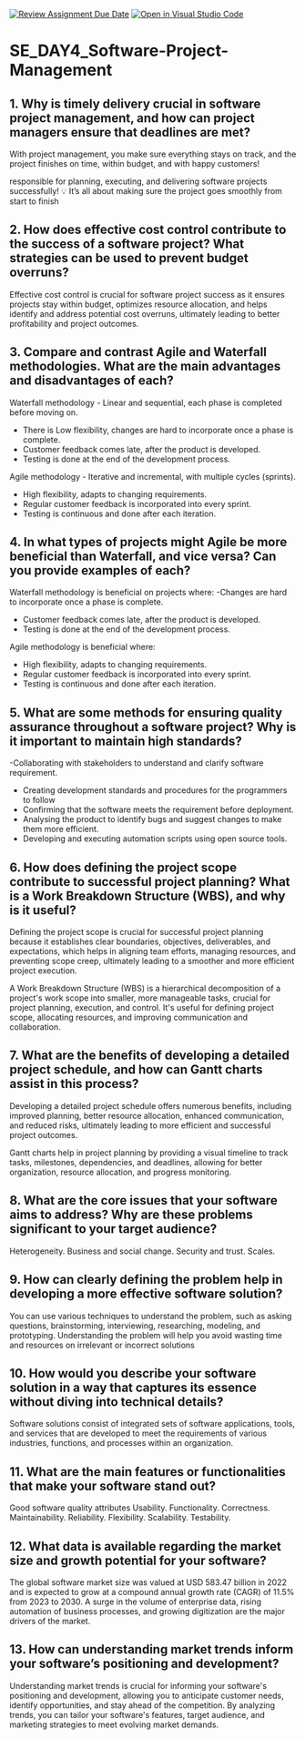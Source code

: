 [![Review Assignment Due Date](https://classroom.github.com/assets/deadline-readme-button-22041afd0340ce965d47ae6ef1cefeee28c7c493a6346c4f15d667ab976d596c.svg)](https://classroom.github.com/a/9pw6JKcu)
[![Open in Visual Studio Code](https://classroom.github.com/assets/open-in-vscode-2e0aaae1b6195c2367325f4f02e2d04e9abb55f0b24a779b69b11b9e10269abc.svg)](https://classroom.github.com/online_ide?assignment_repo_id=18683662&assignment_repo_type=AssignmentRepo)
# SE_DAY4_Software-Project-Management
## 1. Why is timely delivery crucial in software project management, and how can project managers ensure that deadlines are met?

With project management, you make sure everything stays on track, and the project finishes on time, within budget, and with happy customers! 

responsible for planning, executing, and delivering software projects successfully! 💡
It’s all about making sure the project goes smoothly from start to finish



## 2. How does effective cost control contribute to the success of a software project? What strategies can be used to prevent budget overruns?

Effective cost control is crucial for software project success as it ensures projects stay within budget, optimizes resource allocation, and helps identify and address potential cost overruns, ultimately leading to better profitability and project outcomes. 



## 3. Compare and contrast Agile and Waterfall methodologies. What are the main advantages and disadvantages of each?

Waterfall methodology - Linear and sequential, each phase is completed before moving on. 
- There is Low flexibility,
 changes are hard to incorporate once a phase is complete.
 - Customer feedback comes late, after the product is developed.
 - Testing is done at the end of the development process.


Agile methodology - Iterative and incremental, with multiple cycles (sprints). 
- High flexibility, adapts to changing requirements. 
- Regular customer feedback is incorporated into every sprint. 
- Testing is continuous and done after each iteration.



## 4. In what types of projects might Agile be more beneficial than Waterfall, and vice versa? Can you provide examples of each?

Waterfall methodology is beneficial on projects where:
 -Changes are hard to incorporate once a phase is complete.
 - Customer feedback comes late, after the product is developed.
 - Testing is done at the end of the development process.


Agile methodology is beneficial where:
- High flexibility, adapts to changing requirements. 
- Regular customer feedback is incorporated into every sprint. 
- Testing is continuous and done after each iteration.



## 5. What are some methods for ensuring quality assurance throughout a software project? Why is it important to maintain high standards?

-Collaborating with stakeholders to understand and clarify software requirement.
 - Creating development standards and procedures for the programmers to follow
 - Confirming that the software meets the requirement before deployment. 
- Analysing the product to identify bugs and suggest changes to make them more efficient. 
- Developing and executing automation scripts using open source tools.



## 6. How does defining the project scope contribute to successful project planning? What is a Work Breakdown Structure (WBS), and why is it useful?

Defining the project scope is crucial for successful project planning because it establishes clear boundaries, objectives, deliverables, and expectations, which helps in aligning team efforts, managing resources, and preventing scope creep, ultimately leading to a smoother and more efficient project execution. 

A Work Breakdown Structure (WBS) is a hierarchical decomposition of a project's work scope into smaller, more manageable tasks, crucial for project planning, execution, and control. It's useful for defining project scope, allocating resources, and improving communication and collaboration. 


## 7. What are the benefits of developing a detailed project schedule, and how can Gantt charts assist in this process?

Developing a detailed project schedule offers numerous benefits, including improved planning, better resource allocation, enhanced communication, and reduced risks, ultimately leading to more efficient and successful project outcomes. 

Gantt charts help in project planning by providing a visual timeline to track tasks, milestones, dependencies, and deadlines, allowing for better organization, resource allocation, and progress monitoring. 


## 8. What are the core issues that your software aims to address? Why are these problems significant to your target audience?

Heterogeneity.
Business and social change.
Security and trust.
Scales.


## 9. How can clearly defining the problem help in developing a more effective software solution?

You can use various techniques to understand the problem, such as asking questions, brainstorming, interviewing, researching, modeling, and prototyping. Understanding the problem will help you avoid wasting time and resources on irrelevant or incorrect solutions

## 10. How would you describe your software solution in a way that captures its essence without diving into technical details?

Software solutions consist of integrated sets of software applications, tools, and services that are developed to meet the requirements of various industries, functions, and processes within an organization.


## 11. What are the main features or functionalities that make your software stand out?


Good software quality attributes
Usability.
Functionality.
Correctness.
Maintainability.
Reliability.
Flexibility.
Scalability.
Testability.

## 12. What data is available regarding the market size and growth potential for your software?

The global software market size was valued at USD 583.47 billion in 2022 and is expected to grow at a compound annual growth rate (CAGR) of 11.5% from 2023 to 2030. A surge in the volume of enterprise data, rising automation of business processes, and growing digitization are the major drivers of the market.


## 13. How can understanding market trends inform your software’s positioning and development?

Understanding market trends is crucial for informing your software's positioning and development, allowing you to anticipate customer needs, identify opportunities, and stay ahead of the competition. By analyzing trends, you can tailor your software's features, target audience, and marketing strategies to meet evolving market demands. 